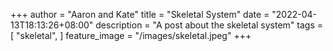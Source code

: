+++
author = "Aaron and Kate"
title = "Skeletal System"
date = "2022-04-13T18:13:26+08:00"
description = "A post about the skeletal system"
tags = [
    "skeletal",
]
feature_image = "/images/skeletal.jpeg"
+++
